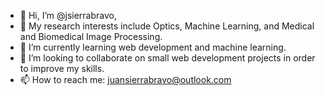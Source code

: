- 👋 Hi, I’m @jsierrabravo,
- 👀 My research interests include Optics, Machine Learning, and Medical and Biomedical Image Processing.
- 🌱 I’m currently learning web development and machine learning.
- 💞️ I’m looking to collaborate on small web development projects in order to improve my skills.
- 📫 How to reach me: juansierrabravo@outlook.com
